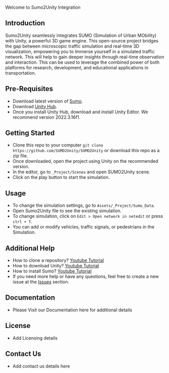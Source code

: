 Welcome to Sumo2Unity Integration

## Introduction
Sumo2Unity seamlessly integrates SUMO (Simulation of Urban MObility) with Unity, a powerful 3D game engine. This open-source project bridges the gap between microscopic traffic simulation and real-time 3D visualization, empowering you to Immerse yourself in a simulated traffic network. This will help to gain deeper insights through real-time observation and interaction. This can be used to leverage the combined power of both platforms for research, development, and educational applications in transportation.

## Pre-Requisites
- Download latest version of [Sumo](https://eclipse.dev/sumo/).
- Download [Unity Hub](https://unity.com/download).
- Once you install Unity Hub, download and install Unity Editor. We recommend version 2022.3.16f1.

## Getting Started
- Clone this repo to your computer   `git clone https://github.com/SUMO2Unity/SUMO2Unity` or download this repo as a zip file.
- Once downloaded, open the project using Unity on the recommended version.
- In the editor, go to `_Project/Scenes` and open SUMO2Unity scene.
- Click on the play button to start the simulation.

## Usage
- To change the simulation settings, go to `Assets/_Project/Sumo_Data`.
- Open Sumo2Unity file to see the existing simulation.
- To change simulation, click on `Edit > Open network in netedit` or press `ctrl + T`.
- You can add or modify vehicles, traffic signals, or pedestrians in the Simulation.

## Additional Help
- How to clone a repository? [Youtube Tutorial](https://www.youtube.com/watch?v=EhxPBMQFCaI)
- How to download Unity? [Youtube Tutorial](https://www.youtube.com/watch?v=Kh_FD0Ypdhg)
- How to install Sumo? [Youtube Tutorial](https://www.youtube.com/watch?v=7DfVUwgUIlQ)
- If you need more help or have any questions, feel free to create a new issue at the [Issues](https://github.com/SUMO2Unity/SUMO2Unity/issues) section. 

## Documentation
- Please Visit our Documentation here for additional details

## License
- Add Licensing details

## Contact Us
- Add contact us details here

